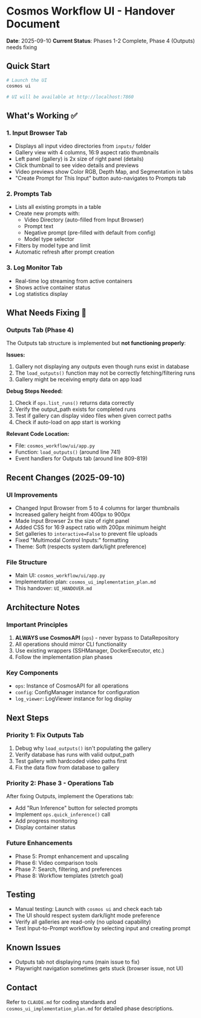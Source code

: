 # Cosmos Workflow UI - Handover Document
**Date**: 2025-09-10
**Current Status**: Phases 1-2 Complete, Phase 4 (Outputs) needs fixing

## Quick Start
```bash
# Launch the UI
cosmos ui

# UI will be available at http://localhost:7860
```

## What's Working ✅

### 1. Input Browser Tab
- Displays all input video directories from `inputs/` folder
- Gallery view with 4 columns, 16:9 aspect ratio thumbnails
- Left panel (gallery) is 2x size of right panel (details)
- Click thumbnail to see video details and previews
- Video previews show Color RGB, Depth Map, and Segmentation in tabs
- "Create Prompt for This Input" button auto-navigates to Prompts tab

### 2. Prompts Tab
- Lists all existing prompts in a table
- Create new prompts with:
  - Video Directory (auto-filled from Input Browser)
  - Prompt text
  - Negative prompt (pre-filled with default from config)
  - Model type selector
- Filters by model type and limit
- Automatic refresh after prompt creation

### 3. Log Monitor Tab
- Real-time log streaming from active containers
- Shows active container status
- Log statistics display

## What Needs Fixing 🔧

### Outputs Tab (Phase 4)
The Outputs tab structure is implemented but **not functioning properly**:

**Issues:**
1. Gallery not displaying any outputs even though runs exist in database
2. The `load_outputs()` function may not be correctly fetching/filtering runs
3. Gallery might be receiving empty data on app load

**Debug Steps Needed:**
1. Check if `ops.list_runs()` returns data correctly
2. Verify the output_path exists for completed runs
3. Test if gallery can display video files when given correct paths
4. Check if auto-load on app start is working

**Relevant Code Location:**
- File: `cosmos_workflow/ui/app.py`
- Function: `load_outputs()` (around line 741)
- Event handlers for Outputs tab (around line 809-819)

## Recent Changes (2025-09-10)

### UI Improvements
- Changed Input Browser from 5 to 4 columns for larger thumbnails
- Increased gallery height from 400px to 900px
- Made Input Browser 2x the size of right panel
- Added CSS for 16:9 aspect ratio with 200px minimum height
- Set galleries to `interactive=False` to prevent file uploads
- Fixed "Multimodal Control Inputs:" formatting
- Theme: Soft (respects system dark/light preference)

### File Structure
- Main UI: `cosmos_workflow/ui/app.py`
- Implementation plan: `cosmos_ui_implementation_plan.md`
- This handover: `UI_HANDOVER.md`

## Architecture Notes

### Important Principles
1. **ALWAYS use CosmosAPI** (`ops`) - never bypass to DataRepository
2. All operations should mirror CLI functionality
3. Use existing wrappers (SSHManager, DockerExecutor, etc.)
4. Follow the implementation plan phases

### Key Components
- `ops`: Instance of CosmosAPI for all operations
- `config`: ConfigManager instance for configuration
- `log_viewer`: LogViewer instance for log display

## Next Steps

### Priority 1: Fix Outputs Tab
1. Debug why `load_outputs()` isn't populating the gallery
2. Verify database has runs with valid output_path
3. Test gallery with hardcoded video paths first
4. Fix the data flow from database to gallery

### Priority 2: Phase 3 - Operations Tab
After fixing Outputs, implement the Operations tab:
- Add "Run Inference" button for selected prompts
- Implement `ops.quick_inference()` call
- Add progress monitoring
- Display container status

### Future Enhancements
- Phase 5: Prompt enhancement and upscaling
- Phase 6: Video comparison tools
- Phase 7: Search, filtering, and preferences
- Phase 8: Workflow templates (stretch goal)

## Testing
- Manual testing: Launch with `cosmos ui` and check each tab
- The UI should respect system dark/light mode preference
- Verify all galleries are read-only (no upload capability)
- Test Input-to-Prompt workflow by selecting input and creating prompt

## Known Issues
- Outputs tab not displaying runs (main issue to fix)
- Playwright navigation sometimes gets stuck (browser issue, not UI)

## Contact
Refer to `CLAUDE.md` for coding standards and `cosmos_ui_implementation_plan.md` for detailed phase descriptions.